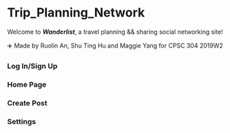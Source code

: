 # Trip_Planning_Network

Welcome to __*Wanderlist*__, a travel planning && sharing social networking site!

:airplane: Made by Ruolin An, Shu Ting Hu and Maggie Yang for CPSC 304 2019W2


### Log In/Sign Up

### Home Page

### Create Post

### Settings
